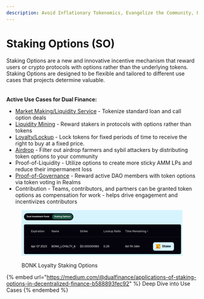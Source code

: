 ```yaml
---
description: Avoid Inflationary Tokenomics, Evangelize the Community, Prevent Price Dumping
---
```


# Staking Options (SO)

Staking Options are a new and innovative incentive mechanism that reward users or crypto protocols with options rather than the underlying tokens. Staking Options are designed to be flexible and tailored to different use cases that projects determine valuable.\
\
\
**Active Use Cases for Dual Finance:**

* [Market Making/Liquidity Service](../liquidity-service.md) - Tokenize standard loan and call option deals
* [Liquidity Mining](../dual-investment-pools-dip/liquidity-staking-options-lso.md) - Reward stakers in protocols with options rather than tokens
* [Loyalty/Lockup](https://app.gitbook.com/o/X0uNY1vwrauQ0VPoBTvr/s/bsQwTZST7WBDVtaZcTWp/\~/changes/34/product-suite/staking-options-so/lockup-staking-options) - Lock tokens for fixed periods of time to receive the right to buy at a fixed price.
* [Airdrop](../../integrations/realms/dual-airdrop/) - Filter out airdrop farmers and sybil attackers by distributing token options to your community
* Proof-of-Liquidity - Utilize options to create more sticky AMM LPs and reduce their impermanent loss
* [Proof-of-Governance](../../integrations/realms/proof-of-governance/) - Reward active DAO members with token options via token voting in Realms
* Contribution - Teams, contributors, and partners can be granted token options as compensation for work - helps drive engagement and incentivizes contributors

<figure><img src="../../.gitbook/assets/BONK GSO" alt=""><figcaption><p>BONK Loyalty Staking Options</p></figcaption></figure>

{% embed url="https://medium.com/@dualfinance/applications-of-staking-options-in-decentralized-finance-b588893fec92" %}
Deep Dive into Use Cases
{% endembed %}
